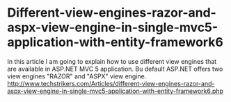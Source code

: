 # Different-view-engines-razor-and-aspx-view-engine-in-single-mvc5-application-with-entity-framework6
In this article I am going to explain how to use different view engines that are available in ASP.NET MVC 5 application. Bu default ASP.NET offers two view engines "RAZOR" and "ASPX" view engine.  http://www.techstrikers.com/Articles/different-view-engines-razor-and-aspx-view-engine-in-single-mvc5-application-with-entity-framework6.php
